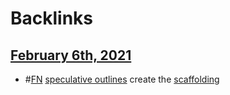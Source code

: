 
# Backlinks
## [February 6th, 2021](<February 6th, 2021.md>)
- #[FN](<FN.md>) [speculative outlines](<speculative outlines.md>) create the [scaffolding](<scaffolding.md>)

